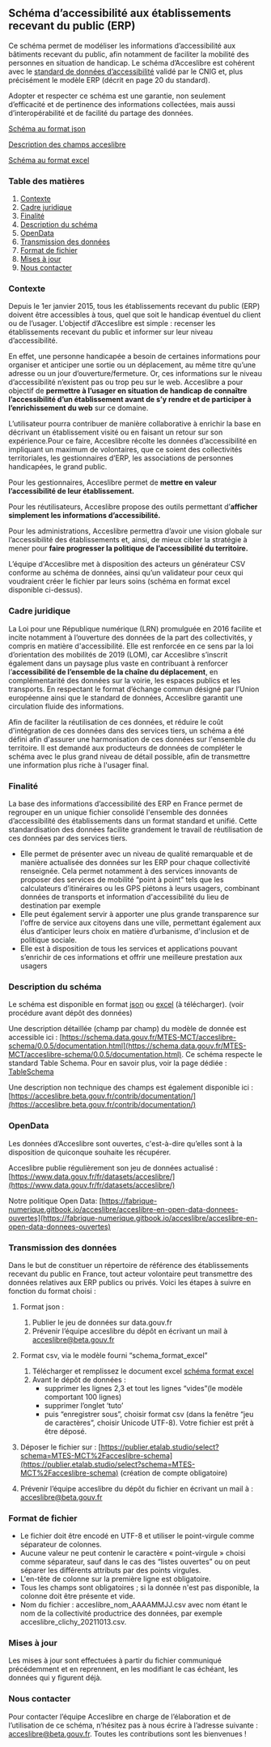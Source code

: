 ## Schéma d’accessibilité aux établissements recevant du public (ERP)

Ce schéma permet de modéliser les informations d’accessibilité aux bâtiments recevant du public, afin notamment de 
faciliter la mobilité des personnes en situation de handicap. Le schéma d’Acceslibre est cohérent avec 
le [standard de données d’accessibilité](http://cnig.gouv.fr/wp-content/uploads/2021/11/211021_Standard_CNIG_Accessibilite_v2021-10.pdf) 
validé par le CNIG et, plus précisément le modèle ERP (décrit en page 20 du standard).

Adopter et respecter ce schéma est une garantie, non seulement d’efficacité et de pertinence des informations collectées, mais aussi d’interopérabilité et de facilité du partage des données.

[Schéma au format json](https://github.com/MTES-MCT/acceslibre-schema/blob/master/schema.json)

[Description des champs acceslibre](https://acceslibre.beta.gouv.fr/contrib/documentation/)

[Schéma au format excel](https://github.com/MTES-MCT/acceslibre-schema/blob/master/schema_format_excel.xls)

### Table des matières
1. [Contexte](#contexte)
2. [Cadre juridique](#juridique)
3. [Finalité](#finalite)
4. [Description du schéma](#schema)
5. [OpenData](#opendata)
6. [Transmission des données](#transmission)
7. [Format de fichier](#format)
8. [Mises à jour](#update)
9. [Nous contacter](#contact)


### Contexte <a name="contexte"></a>

Depuis le 1er janvier 2015, tous les établissements recevant du public (ERP) doivent être accessibles à tous, quel 
que soit le handicap éventuel du client ou de l’usager. L'objectif d’Acceslibre est simple : recenser les 
établissements recevant du public et informer sur leur niveau d’accessibilité.

En effet, une personne handicapée a besoin de certaines informations pour organiser et anticiper une sortie ou un déplacement, au même titre qu’une adresse ou un jour d’ouverture/fermeture. Or, ces informations sur le niveau d’accessibilité n’existent pas ou trop peu sur le web.  Acceslibre a pour objectif de **permettre à l’usager en situation de handicap de connaître l’accessibilité d’un établissement avant de s’y rendre et de participer à l’enrichissement du web** sur ce domaine. 

L’utilisateur pourra contribuer de manière collaborative à enrichir la base en décrivant un établissement visité ou en faisant un retour sur son expérience.Pour ce faire, Acceslibre récolte les données d’accessibilité en impliquant un maximum de volontaires, que ce soient des collectivités territoriales, les gestionnaires d’ERP, les associations de personnes handicapées, le grand public.

Pour les gestionnaires, Acceslibre permet de **mettre en valeur l’accessibilité de leur établissement.**

Pour les réutilisateurs, Acceslibre propose des outils permettant d’**afficher simplement les informations d’accessibilité.**

Pour les administrations, Acceslibre permettra d’avoir une vision globale sur l’accessibilité des établissements et, ainsi, de mieux cibler la stratégie à mener pour **faire progresser la politique de l’accessibilité du territoire.**

L’équipe d'Acceslibre met à disposition des acteurs un générateur CSV conforme au schéma de données, ainsi qu’un validateur pour ceux qui voudraient créer le fichier par leurs soins (schéma en format excel disponible ci-dessus).




### Cadre juridique <a name="juridique"></a>

La Loi pour une République numérique (LRN) promulguée en 2016 facilite et incite notamment à l’ouverture des données de la part des collectivités, y compris en matière d'accessibilité. Elle est renforcée en ce sens par la loi d’orientation des mobilités de 2019 (LOM), car Acceslibre s’inscrit également dans un paysage plus vaste en contribuant à renforcer l’**accessibilité de l’ensemble de la chaîne du déplacement**, en complémentarité des données sur la voirie, les espaces publics et les transports. En respectant le format d’échange commun désigné par l’Union européenne ainsi que le standard de données, Acceslibre garantit une circulation fluide des informations.

Afin de faciliter la réutilisation de ces données, et réduire le coût d'intégration de ces données dans des services tiers, un schéma a été défini afin d'assurer une harmonisation de ces données sur l'ensemble du territoire. Il est demandé aux producteurs de données de compléter le schéma avec le plus grand niveau de détail possible, afin de transmettre une information plus riche à l'usager final.


### Finalité <a name="finalite"></a>

La base des informations d’accessibilité des ERP en France permet de regrouper en un unique fichier consolidé l'ensemble des données d’accessibilité des établissements dans un format standard et unifié. Cette standardisation des données facilite grandement le travail de réutilisation de ces données par des services tiers.

- Elle permet de présenter avec un niveau de qualité remarquable et de manière actualisée des données sur les ERP pour chaque
  collectivité renseignée. Cela permet notamment à des services innovants de proposer des services de mobilité “point à
  point” tels que les calculateurs d’itinéraires ou les GPS piétons à leurs usagers, combinant données de transports et information
  d'accessibilité du lieu de destination par exemple
- Elle peut également servir à apporter une plus grande transparence sur l'offre de service aux citoyens dans une ville,
  permettant également aux élus d’anticiper leurs choix en matière d’urbanisme, d'inclusion et de politique sociale.
- Elle est à disposition de tous les services et applications pouvant s’enrichir de ces informations et offrir une meilleure prestation aux usagers

### Description du schéma <a name="schema"></a>

Le schéma est disponible en format [json](https://schema.data.gouv.fr/schemas/MTES-MCT/acceslibre-schema/master/schema.json) ou [excel](https://github.com/MTES-MCT/acceslibre-schema/blob/master/schema_format_excel.xls) (à télécharger). (voir procédure avant dépôt des données)

Une description détaillée (champ par champ) du modèle de donnée est accessible ici : [https://schema.data.gouv.fr/MTES-MCT/acceslibre-schema/0.0.5/documentation.html](https://schema.data.gouv.fr/MTES-MCT/acceslibre-schema/0.0.5/documentation.html). Ce schéma
respecte le standard Table Schema. Pour en savoir plus, voir la page dédiée : [TableSchema](https://specs.frictionlessdata.io/table-schema/)

Une description non technique des champs est également disponible ici : [https://acceslibre.beta.gouv.fr/contrib/documentation/](https://acceslibre.beta.gouv.fr/contrib/documentation/)

### OpenData <a name="opendata"></a>

Les données d’Acceslibre sont ouvertes, c'est-à-dire qu’elles sont à la disposition de quiconque souhaite les récupérer.

Acceslibre publie régulièrement son jeu de données actualisé :
 [https://www.data.gouv.fr/fr/datasets/acceslibre/](https://www.data.gouv.fr/fr/datasets/acceslibre/)

Notre politique Open Data: [https://fabrique-numerique.gitbook.io/acceslibre/acceslibre-en-open-data-donnees-ouvertes](https://fabrique-numerique.gitbook.io/acceslibre/acceslibre-en-open-data-donnees-ouvertes)

### Transmission des données <a name="transmission"></a>

Dans le but de constituer un répertoire de référence des établissements recevant du public en France, tout acteur volontaire peut transmettre des données relatives aux ERP publics ou privés. Voici les étapes à suivre en fonction du format choisi :

1) Format json :
   1) Publier le jeu de données sur data.gouv.fr 
   2) Prévenir l’équipe acceslibre du dépôt en écrivant un mail à [acceslibre@beta.gouv.fr](mailto:acceslibre@beta.gouv.fr)

2) Format csv, via le modèle fourni “schema_format_excel” 
   1) Télécharger et remplissez le document excel [schéma format excel](https://github.com/MTES-MCT/acceslibre-schema/blob/master/schema_format_excel.xls)
   2) Avant le dépôt de données :
      * supprimer les lignes 2,3 et tout les lignes “vides”(le modèle comportant 100 lignes)
      * supprimer l’onglet ‘tuto’ 
      * puis “enregistrer sous”, choisir format csv (dans la fenêtre “jeu de caractères”, choisir Unicode UTF-8).
Votre fichier est prêt à être déposé.
3) Déposer le fichier sur : [https://publier.etalab.studio/select?schema=MTES-MCT%2Facceslibre-schema](https://publier.etalab.studio/select?schema=MTES-MCT%2Facceslibre-schema)
(création de compte obligatoire)
4) Prévenir l’équipe acceslibre du dépôt du fichier en écrivant un mail à : [acceslibre@beta.gouv.fr](mailto:acceslibre@beta.gouv.fr)


### Format de fichier <a name="format"></a>

* Le fichier doit être encodé en UTF-8 et utiliser le point-virgule comme séparateur de colonnes.
* Aucune valeur ne peut contenir le caractère « point-virgule » choisi comme séparateur, sauf dans le cas des “listes ouvertes” ou on peut
séparer les différents attributs par des points virgules.
* L'en-tête de colonne sur la première ligne est obligatoire. 
* Tous les champs sont obligatoires ; si la donnée n'est pas disponible, la colonne doit être présente et vide. 
* Nom du fichier : acceslibre_nom_AAAAMMJJ.csv avec nom étant le nom de la collectivité productrice des données, par exemple
acceslibre_clichy_20211013.csv.

### Mises à jour <a name="update"></a>

Les mises à jour sont effectuées à partir du fichier communiqué précédemment et en reprennent, en les modifiant le cas
échéant, les données qui y figurent déjà.

### Nous contacter <a name="contact"></a>

Pour contacter l’équipe Acceslibre en charge de l’élaboration et de l’utilisation de ce schéma, n’hésitez pas à nous
écrire à l’adresse suivante : [acceslibre@beta.gouv.fr](mailto:acceslibre@beta.gouv.fr). Toutes les contributions sont
les bienvenues !
